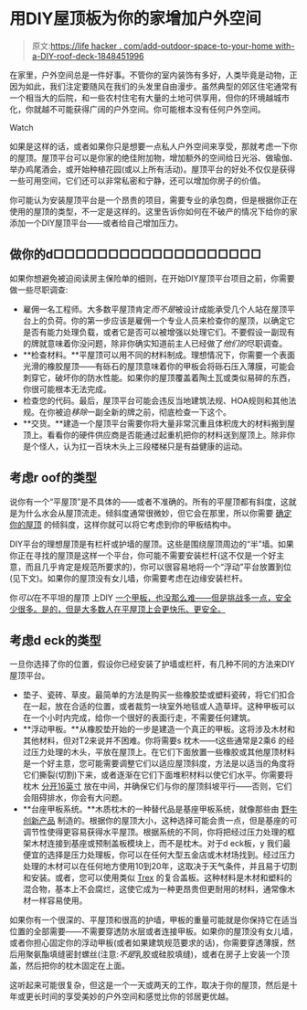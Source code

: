 # 用DIY屋顶板为你的家增加户外空间

> 原文:[https://life hacker . com/add-outdoor-space-to-your-home with-a-DIY-roof-deck-1848451996](https://lifehacker.com/add-outdoor-space-to-your-home-with-a-diy-roof-deck-1848451996)

在家里，户外空间总是一件好事。不管你的室内装饰有多好，人类毕竟是动物，正因为如此，我们注定要随风在我们的头发里自由漫步。虽然典型的郊区住宅通常有一个相当大的后院，和一些农村住宅有大量的土地可供享用，但你的环境越城市化，你就越不可能获得广阔的户外空间。你可能根本没有任何户外空间。

Watch

如果是这样的话，或者如果你只是想要一点私人户外空间来享受，那就考虑一下你的屋顶。屋顶平台可以是你家的绝佳附加物，增加额外的空间给日光浴、做瑜伽、举办鸡尾酒会，或开始种植花园(或以上所有活动)。屋顶平台的好处不仅仅是获得一些可用空间，它们还可以非常私密和宁静，还可以增加你房子的价值。

你可能认为安装屋顶平台是一个昂贵的项目，需要专业的承包商，但是根据你正在使用的屋顶的类型，不一定是这样的。这里告诉你如何在不破产的情况下给你的家添加一个DIY屋顶平台——或者给自己增加压力。

## 做你的d□□□□□□□□□□□□□□□□□□□

如果你想避免被迫阅读房主保险单的细则，在开始DIY屋顶平台项目之前，你需要做一些尽职调查:

*   雇佣一名工程师。大多数平屋顶肯定*而不是*被设计成能承受几个人站在屋顶平台上的负荷。你的第一步应该是雇佣一个专业人员来检查你的屋顶，以确定它是否有能力处理负载，或者它是否可以被增强以处理它们。不要假设一副现有的牌就意味着你没问题，除非你确实知道前主人已经做了*他们的*尽职调查。
*   **检查材料。**平屋顶可以用不同的材料制成。理想情况下，你需要一个表面光滑的橡胶屋顶——有砾石的屋顶意味着你的甲板会将砾石压入薄膜，可能会刺穿它，破坏你的防水性能。如果你的屋顶覆盖着陶土瓦或类似易碎的东西，你很可能根本无法完成。
*   检查您的代码。最后，屋顶平台可能会违反当地建筑法规、HOA规则和其他法规。在你被迫*移除*一副全新的牌之前，彻底检查一下这个。
*   **交货。**建造一个屋顶平台需要你将大量非常沉重且体积庞大的材料搬到屋顶上。看看你的硬件供应商是否能通过起重机把你的材料送到屋顶上。除非你是个怪人，认为扛一百块木头上三段楼梯只是有益健康的运动。

## 考虑r oof的类型

说你有一个“平屋顶”是不具体的——或者不准确的。所有的平屋顶都有斜度，这就是为什么水会从屋顶流走。倾斜度通常很微妙，但它会在那里，所以你需要 [确定你的屋顶](https://www.hunker.com/13402553/the-proper-angle-for-water-runoff-on-a-flat-roof) 的倾斜度，这样你就可以将它考虑到你的甲板结构中。

DIY平台的理想屋顶是有栏杆或护墙的屋顶。这些是围绕屋顶周边的“半”墙。如果你正在寻找的屋顶是这样一个平台，你可能不需要安装栏杆(这不仅是一个好主意，而且几乎肯定是规范所要求的)，你可以很容易地将一个“浮动”平台放置到位(见下文)。如果你的屋顶没有女儿墙，你需要考虑在边缘安装栏杆。

你*可以*在不平坦的屋顶 上DIY [一个甲板，也没那么难——但是挑战多一点，安全少很多。是的，但是大多数人在平屋顶上会更快乐、更安全。](https://www.youtube.com/watch?v=IVTDK9rwy-U)

## 考虑d eck的类型

一旦你选择了你的位置，假设你已经安装了护墙或栏杆，有几种不同的方法来DIY屋顶平台。

*   垫子、瓷砖、草皮。最简单的方法是购买一些橡胶垫或塑料瓷砖，将它们扣合在一起，放在合适的位置，或者裁剪一块室外地毯或人造草坪。这种甲板可以在一个小时内完成，给你一个很好的表面行走，不需要任何建筑。
*   **浮动甲板。**从橡胶垫开始的一步是建造一个真正的甲板。这将涉及木材和其他材料，但对T2来说并不困难。你将需要s 枕木——t这些通常是2乘6 的经过压力处理的木头，平放在屋顶上。在它们下面放置一些橡胶或其他屋顶材料是一个好主意，您可能需要调整它们以适应屋顶斜度，方法是以适当的角度将它们撕裂(切割)下来，或者逐渐在它们下面堆积材料以使它们水平。你需要将枕木 [分开16英寸](https://www.bhg.com/home-improvement/flooring/installation-how-to/how-to-install-sleeper-floor-frame/) 放在中间，并确保它们与你的屋顶斜坡平行——否则，它们会阻碍排水，你会有大问题。
*   **台座甲板系统。**木质枕木的一种替代品是基座甲板系统，就像那些由 [野牛创新产品](https://bisonip.com/bison-products/) 制造的。根据你的屋顶大小，这种选择可能会贵一点，但是基座的可调节性使得更容易获得水平屋顶。根据系统的不同，你将把经过压力处理的框架木材连接到基座或预制盖板模块上，而不是枕木。对于d eck板，y 我们最便宜的选择是压力处理板，你可以在任何大型五金店或木材场找到。经过压力处理的木材可以在任何地方使用10到20年，这取决于天气条件，并且易于切割和安装。或者，您可以使用类似 [Trex](https://www.trex.com/) 的复合盖板。这种材料是木材和塑料的混合物，基本上不会腐烂，这使它成为一种更昂贵但更耐用的材料，通常像木材一样容易使用。

如果你有一个很深的、平屋顶和很高的护墙，甲板的重量可能就是你保持它在适当位置的全部需要——不需要穿透防水层或者连接甲板。如果你的屋顶没有女儿墙，或者你担心固定你的浮动甲板(或者如果建筑规范要求的话)，你需要穿透薄膜，然后用聚氨酯填缝密封螺丝(注意:*不是*乳胶或硅胶填缝)，或者在房子上安装一个顶盖，然后把你的枕木固定在上面。

这听起来可能很复杂，但这是一个一天或两天的工作，取决于你的屋顶，然后是十年或更长时间的享受美妙的户外空间和感觉比你的邻居更优越。
